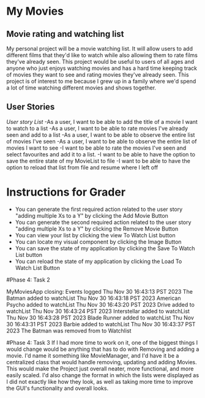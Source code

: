 # My Movies
## Movie rating and watching list
My personal project will be a movie watching list. It will allow users to add different films that they'd like to watch while 
also allowing them to rate films they've already seen. This project would be useful to users of all ages and anyone who just enjoys 
watching movies and has a hard time keeping track of movies they want to see and rating movies they've already seen. This
project is of interest to me because I grew up in a family where we'd spend a lot of time watching different movies and shows together.


## User Stories
*User story List*
-As a user, I want to be able to add the title of a movie I want to watch to a list
-As a user, I want to be able to rate movies I've already seen and add to a list 
-As a user, I want to be able to observe the entire list of movies I've seen
-As a user, I want to be able to observe the entire list of movies I want to see
-I want to be able to rate the movies I've seen and select favourites and add it to a list.
-I want to be able to have the option to save the entire state of my MovieList to file
-I want to be able to have the option to reload that list from file and resume where I left off

# Instructions for Grader

- You can generate the first required action related to the user story "adding multiple Xs to a Y" by clicking the Add Movie Button
- You can generate the second required action related to the user story "adding multiple Xs to a Y" by clicking the Remove Movie Button
- You can view your list by clicking the view To Watch List button
- You can locate my visual component by clicking the Image Button
- You can save the state of my application by clicking the Save To Watch List button
- You can reload the state of my application by clicking the Load To Watch List Button

#Phase 4: Task 2

MyMoviesApp closing: Events logged
Thu Nov 30 16:43:13 PST 2023
The Batman added to watchList
Thu Nov 30 16:43:18 PST 2023
American Psycho added to watchList
Thu Nov 30 16:43:20 PST 2023
Drive added to watchList
Thu Nov 30 16:43:24 PST 2023
Interstellar added to watchList
Thu Nov 30 16:43:28 PST 2023
Blade Runner added to watchList
Thu Nov 30 16:43:31 PST 2023
Barbie added to watchList
Thu Nov 30 16:43:37 PST 2023
The Batman was removed from to Watchlist


#Phase 4: Task 3
If I had more time to work on it, one of the biggest things I would change would be anything that has to do with Removing
and adding a movie. I'd name it something like MovieManager, and I'd have it be a centralized class that would handle
removing, updating and adding Movies. This would make the Project just overall neater, more functional, and more easily
scaled. I'd also change the format in which the lists were displayed as I did not exactly like how they look, as well
as taking more time to improve the GUI's functionality and overall looks.